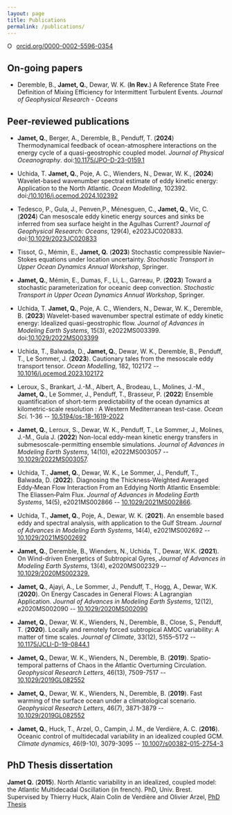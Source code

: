 ```yaml
---
layout: page
title: Publications
permalink: /publications/
---
```


<a href="https://orcid.org/0000-0002-5596-0354" target="orcid.widget" rel="noopener noreferrer" style="vertical-align:top;"><img src="https://orcid.org/sites/default/files/images/orcid_16x16.png" style="width:1em;margin-right:.5em;" alt="ORCID iD icon">orcid.org/0000-0002-5596-0354</a>


## On-going papers
- Deremble, B., **Jamet, Q.**, Dewar, W. K. (**In Rev.**) A Reference State Free Definition of Mixing Efficiency for Intermittent Turbulent Events. *Journal of Geophysical Research - Oceans*




## Peer-reviewed publications
- **Jamet, Q.**, Berger, A., Deremble, B., Penduff, T. (**2024**) Thermodynamical feedback of ocean-atmosphere interactions on the energy cycle of a quasi-geostrophic coupled model. *Journal of Physical Oceanography*. doi:[10.1175/JPO-D-23-0159.1](https://doi.org/10.1175/JPO-D-23-0159.1)

- Uchida, T. **Jamet, Q.**, Poje, A. C.,  Wienders, N., Dewar, W. K., (**2024**) Wavelet-based wavenumber spectral estimate of eddy kinetic energy: Application to the North Atlantic. *Ocean Modelling*, 102392. doi:[/10.1016/j.ocemod.2024.102392](https://doi.org/10.1016/j.ocemod.2024.102392)

- Tedesco, P., Gula, J., Penven,P.,  Ménesguen, C., **Jamet, Q.**, Vic, C. (**2024**) Can mesoscale eddy kinetic energy sources and sinks be inferred from sea surface height in the Agulhas Current? *Journal of Geophysical Research: Oceans*, 129(4), e2023JC020833. doi:[10.1029/2023JC020833]( https://doi.org/10.1029/2023JC020833)

- Tissot, G., Mémin, E., **Jamet, Q.** (**2023**) Stochastic compressible Navier–Stokes equations under location uncertainty. *Stochastic Transport in Upper Ocean Dynamics Annual Workshop*, Springer.

- **Jamet, Q.**, Mémin, E., Dumas, F., Li, L., Garreau, P. (**2023**) Toward a stochastic parameterization for oceanic deep convection. *Stochastic Transport in Upper Ocean Dynamics Annual Workshop*, Springer.

- Uchida, T. **Jamet, Q.**, Poje, A. C.,  Wienders, N., Dewar, W. K., Deremble, B. (**2023**) Wavelet-based wavenumber spectral estimate of eddy kinetic energy: Idealized quasi-geostrophic flow. *Journal of Advances in Modeling Earth Systems*, 15(3), e2022MS003399. doi:[10.1029/2022MS003399](https://doi.org/10.1029/2022MS003399) 

- Uchida, T., Balwada, D., **Jamet, Q.**, Dewar, W. K., Deremble, B., Penduff, T., Le Sommer, J. (**2023**). Cautionary tales from the mesoscale eddy transport tensor. *Ocean Modelling*, 182, 102172 -- [10.1016/j.ocemod.2023.102172](https://doi.org/10.1016/j.ocemod.2023.102172)

 - Leroux, S., Brankart, J.-M., Albert, A., Brodeau, L., Molines, J.-M., **Jamet, Q.**, Le Sommer, J., Penduff, T., Brasseur, P. (**2022**) Ensemble quantification of short-term predictability of the ocean dynamics at kilometric-scale resolution : A Western Mediterranean test-case. *Ocean Sci.* 1-36 -- [10.5194/os-18-1619-2022](https://doi.org/10.5194/os-18-1619-2022)

 - **Jamet, Q.**, Leroux, S., Dewar, W. K., Penduff, T., Le Sommer, J., Molines, J.-M., Gula J. (**2022**) Non-local eddy-mean kinetic energy transfers in submesoscale-permitting ensemble simulations. *Journal of Advances in Modeling Earth Systems*, 14(10), e2022MS003057 -- [10.1029/2022MS003057](https://doi.org/10.1029/2022MS003057).

 - Uchida, T., **Jamet, Q.**, Dewar, W. K., Le Sommer, J., Penduff, T., Balwada, D. (**2022**). Diagnosing the Thickness‐Weighted Averaged Eddy‐Mean Flow Interaction From an Eddying North Atlantic Ensemble: The Eliassen‐Palm Flux. *Journal of Advances in Modeling Earth Systems*, 14(5), e2021MS002866 -- [10.1029/2021MS002866](https://doi.org/10.1029/2021MS002866).

 - Uchida, T., **Jamet, Q.**, Poje, A., Dewar, W. K. (**2021**). An ensemble based eddy and spectral analysis, with application to the Gulf Stream. *Journal of Advances in Modeling Earth Systems*, 14(4), e2021MS002692 -- [10.1029/2021MS002692](https://doi.org/10.1029/2021MS002692)

 - **Jamet, Q.**, Deremble, B., Wienders, N., Uchida, T., Dewar, W.K. (**2021**). On Wind-driven Energetics of Subtropical Gyres, *Journal of Advances in Modeling Earth Systems*, 13(4), e2020MS002329 -- [10.1029/2020MS002329.](https://doi.org/10.1029/2020MS002329)

 - **Jamet, Q.**, Ajayi, A., Le Sommer, J., Penduff, T., Hogg, A., Dewar, W.K. (**2020**). On Energy Cascades in General Flows: A Lagrangian Application. *Journal of Advances in Modeling Earth Systems*, 12(12), e2020MS002090 -- [10.1029/2020MS002090](https://doi.org/10.1029/2020MS002090)

 - **Jamet, Q.**, Dewar, W. K., Wienders, N., Deremble, B., Close, S., Penduff, T. (**2020**). Locally and remotely forced subtropical AMOC variability: A matter of time scales. *Journal of Climate*, 33(12), 5155–5172 -- [10.1175/JCLI-D-19-0844.1](https://doi.org/10.1175/JCLI-D-19-0844.1)
 
 - **Jamet, Q.**, Dewar, W. K., Wienders, N., Deremble, B. (**2019**). Spatio-temporal patterns of Chaos in the Atlantic Overturning Circulation. *Geophysical Research Letters*, 46(13), 7509-7517 -- [10.1029/2019GL082552](https://doi.org/10.1029/2019GL082552)

 - **Jamet, Q.**, Dewar, W. K., Wienders, N., Deremble, B. (**2019**). Fast warming of the surface ocean under a climatological scenario. *Geophysical Research Letters*, 46(7), 3871-3879 -- [10.1029/2019GL082552](https://doi.org/10.1029/2019GL082336)

 - **Jamet, Q.**, Huck, T., Arzel, O., Campin, J. M., de Verdière, A. C. (**2016**). Oceanic control of multidecadal variability in an idealized coupled GCM. *Climate dynamics*, 46(9-10), 3079-3095 -- [10.1007/s00382-015-2754-3](http://ocean.fsu.edu/~qjamet/share/files/Jamet_etal_CD2015.pdf)

## PhD Thesis dissertation
**Jamet Q.**  (**2015**). North Atlantic variability in an idealized, coupled model: the Atlantic Multidecadal Oscillation  (in french). PhD, Univ. Brest. Supervised by Thierry Huck, Alain Colin de Verdière and Olivier Arzel, [PhD Thesis](http://ocean.fsu.edu/~qjamet/share/files/These_JametQ_Final.pdf)
